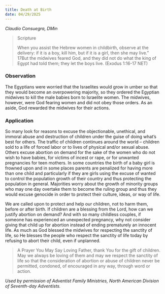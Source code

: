 ```yaml
---
title: Death at Birth
date: 04/29/2025
---
```


_Claudio Consuegra, DMin_

> <p>Scripture</p>
> When you assist the Hebrew women in childbirth, observe at the delivery: if it is a boy, kill him, but if it is a girl, then she may live.” 17But the midwives feared God, and they did not do what the king of Egypt had told them; they let the boys live. (Exodus 1:16-17 NET)

### Observation

The Egyptians were worried that the Israelites would grow in umber so that they would become an overpowering majority, so they ordered the Egyptian midwives to kill the male babies born to Israelite women. The midwives, however, were God fearing women and did not obey those orders. As an aside, God rewarded the midwives for their actions.

### Application

So many look for reasons to excuse the objectionable, unethical, and immoral abuse and destruction of children under the guise of doing what’s best for others. The traffic of children continues around the world – children sold to a life of forced labor or to lives of physical and/or sexual abuse. Others excuse abortion on demand for the sake of the women who do not wish to have babies, for victims of incest or rape, or for unwanted pregnancies for teen mothers. In some countries the birth of a baby girl is frowned upon and in some places parents are penalized for having more than one child and particularly if they are girls using the excuse of wanted to control the population growth of their country and thus protecting the population in general. Majorities worry about the growth of minority groups who may one day overtake them to become the ruling group and thus they would excuse genocide in order to protect their culture, ideas, or way of life.

We are called upon to protect and help our children, not to harm them, before or after birth. If children are a blessing from the Lord, how can we justify abortion on demand? And with so many childless couples, if someone has experienced an unexpected pregnancy, why not consider giving that child up for abortion instead of ending prematurely an innocent life. As much as God blessed the midwives for respecting the sanctity of life, so He blesses the people who respect the sanctity of life today by refusing to abort their child, even if unplanned.

> <callout>A Prayer You May Say</callout>
> Loving Father, thank You for the gift of children. May we always be loving of them and may we respect the sanctity of life so that the consideration of abortion or abuse of children never be permitted, condoned, of encouraged in any way, through word or action.

_Used by permission of Adventist Family Ministries, North American Division of Seventh-day Adventists._